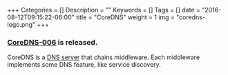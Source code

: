 +++
Categories = []
Description = ""
Keywords = []
Tags = []
date = "2016-08-12T09:15:22-06:00"
title = "CoreDNS"
weight = 1
img = "coredns-logo.png"
+++

### [CoreDNS-006](https://blog.coredns.io/2017/02/22/coredns-006-release/) is released.

CoreDNS is a [DNS server](https://en.wikipedia.org/wiki/Name_server) that chains middleware. Each
middleware implements some DNS feature, like service discovery.
